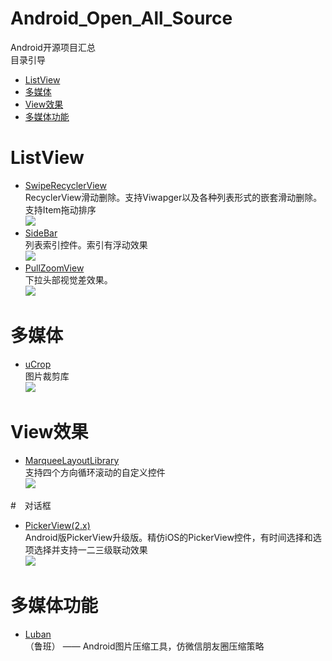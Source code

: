 # Android_Open_All_Source
 Android开源项目汇总<br>
 目录引导<br>
 - [ListView](#ListView)
 - [多媒体](#多媒体)
 - [View效果](#view效果)
 - [多媒体功能](#多媒体功能)
 
 
# ListView
- [SwipeRecyclerView](https://github.com/yanzhenjie/SwipeRecyclerView)<br>
RecyclerView滑动删除。支持Viwapger以及各种列表形式的嵌套滑动删除。支持Item拖动排序<br>
![](https://raw.githubusercontent.com/yanzhenjie/SwipeRecyclerView/master/image/3.gif)
- [SideBar](https://github.com/kongnanlive/SideBar)<br>
列表索引控件。索引有浮动效果<br>
![](https://raw.githubusercontent.com/kongnanlive/SideBar/master/gif5.gif)
- [PullZoomView](https://github.com/jeasonlzy0216/PullZoomView)<br>
下拉头部视觉差效果。<br>
![](https://github.com/jeasonlzy0216/PullZoomView/blob/master/screenshots/demo4.gif)


 
# 多媒体
- [uCrop](https://github.com/Yalantis/uCrop)<br>
图片裁剪库<br>
![](https://github.com/Yalantis/uCrop/blob/master/preview.gif)



# View效果
- [MarqueeLayoutLibrary](https://github.com/oubowu/MarqueeLayoutLibrary)<br>
支持四个方向循环滚动的自定义控件<br>
![](https://github.com/oubowu/MarqueeLayoutLibrary/raw/master/pic/demo.gif)


#　对话框
- [PickerView(2.x)](https://github.com/saiwu-bigkoo/Android-PickerView)<br>
Android版PickerView升级版。精仿iOS的PickerView控件，有时间选择和选项选择并支持一二三级联动效果<br>
![](https://raw.githubusercontent.com/saiwu-bigkoo/Android-PickerView/master/preview/pickerdemo.gif)


# 多媒体功能
- [Luban](https://github.com/Curzibn/Luban)<br>
 （鲁班） —— Android图片压缩工具，仿微信朋友圈压缩策略

